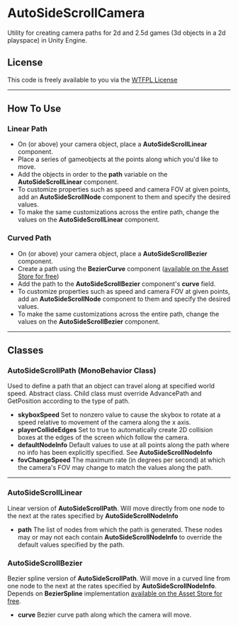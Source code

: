 # AutoSideScrollCamera
Utility for creating camera paths for 2d and 2.5d games (3d objects in a 2d playspace) in Unity Engine.

## License
This code is freely available to you via the [WTFPL License](https://en.wikipedia.org/wiki/WTFPL)

***

## How To Use

### Linear Path
* On (or above) your camera object, place a **AutoSideScrollLinear** component.
* Place a series of gameobjects at the points along which you'd like to move.
* Add the objects in order to the **path** variable on the **AutoSideScrollLinear** component.
* To customize properties such as speed and camera FOV at given points, add an **AutoSideScrollNode** component to them and specify the desired values.
* To make the same customizations across the entire path, change the values on the **AutoSideScrollLinear** component.

### Curved Path
* On (or above) your camera object, place a **AutoSideScrollBezier** component.
* Create a path using the **BezierCurve** component ([available on the Asset Store for free](https://www.assetstore.unity3d.com/en/#!/content/11278))
* Add the path to the **AutoSideScrollBezier** component's **curve** field.
* To customize properties such as speed and camera FOV at given points, add an **AutoSideScrollNode** component to them and specify the desired values.
* To make the same customizations across the entire path, change the values on the **AutoSideScrollBezier** component.

***

## Classes
### AutoSideScrollPath (MonoBehavior Class)
Used to define a path that an object can travel along at specified world speed. Abstract class.  Child class must override AdvancePath and GetPosition according to the type of path.
* **skyboxSpeed** Set to nonzero value to cause the skybox to rotate at a speed relative to movement of the camera along the x axis.
* **playerCollideEdges** Set to true to automatically create 2D collision boxes at the edges of the screen which follow the camera.
* **defaultNodeInfo** Default values to use at all points along the path where no info has been explicitly specified.  See **AutoSideScrollNodeInfo**
* **fovChangeSpeed** The maximum rate (in degrees per second) at which the camera's FOV may change to match the values along the path.

***

### AutoSideScrollLinear ###
Linear version of **AutoSideScrollPath**.  Will move directly from one node to the next at the rates specified by **AutoSideScrollNodeInfo**
* **path** The list of nodes from which the path is generated.  These nodes may or may not each contain **AutoSideScrollNodeInfo** to override the default values specified by the path.

### AutoSideScrollBezier ###
Bezier spline version of **AutoSideScrollPath**.  Will move in a curved line from one node to the next at the rates specified by **AutoSideScrollNodeInfo**.  Depends on **BezierSpline** implementation [available on the Asset Store for free](https://www.assetstore.unity3d.com/en/#!/content/11278).
* **curve** Bezier curve path along which the camera will move.

